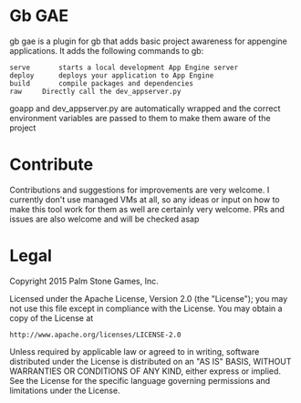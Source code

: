 Gb GAE
======

gb gae is a plugin for gb that adds basic project awareness for appengine applications.
It adds the following commands to gb:

	serve		starts a local development App Engine server
	deploy		deploys your application to App Engine
	build		compile packages and dependencies
	raw		Directly call the dev_appserver.py

goapp and dev_appserver.py are automatically wrapped and the correct environment variables are passed to them to make them aware of the project

Contribute
==========

Contributions and suggestions for improvements are very welcome.
I currently don't use managed VMs at all, so any ideas or input on how to make this tool work for them as well are certainly very welcome.
PRs and issues are also welcome and will be checked asap

Legal
=======

Copyright 2015 Palm Stone Games, Inc.

Licensed under the Apache License, Version 2.0 (the "License");
you may not use this file except in compliance with the License.
You may obtain a copy of the License at

    http://www.apache.org/licenses/LICENSE-2.0

Unless required by applicable law or agreed to in writing, software
distributed under the License is distributed on an "AS IS" BASIS,
WITHOUT WARRANTIES OR CONDITIONS OF ANY KIND, either express or implied.
See the License for the specific language governing permissions and
limitations under the License.
